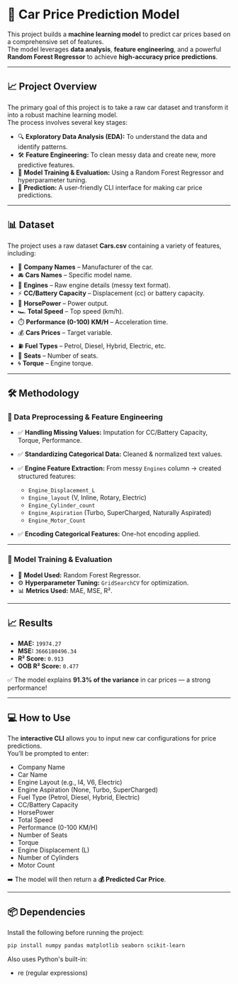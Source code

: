 # 🚗 Car Price Prediction Model

This project builds a **machine learning model** to predict car prices based on a comprehensive set of features.  
The model leverages **data analysis**, **feature engineering**, and a powerful **Random Forest Regressor** to achieve **high-accuracy price predictions**.

---

## 📈 Project Overview
The primary goal of this project is to take a raw car dataset and transform it into a robust machine learning model.  
The process involves several key stages:

- 🔍 **Exploratory Data Analysis (EDA):** To understand the data and identify patterns.  
- 🛠️ **Feature Engineering:** To clean messy data and create new, more predictive features.  
- 🤖 **Model Training & Evaluation:** Using a Random Forest Regressor and hyperparameter tuning.  
- 🎯 **Prediction:** A user-friendly CLI interface for making car price predictions.  

---

## 📊 Dataset
The project uses a raw dataset **Cars.csv** containing a variety of features, including:

- 🏢 **Company Names** – Manufacturer of the car.  
- 🚘 **Cars Names** – Specific model name.  
- 🔧 **Engines** – Raw engine details (messy text format).  
- ⚡ **CC/Battery Capacity** – Displacement (cc) or battery capacity.  
- 🐎 **HorsePower** – Power output.  
- 🏎️ **Total Speed** – Top speed (km/h).  
- ⏱️ **Performance (0-100) KM/H** – Acceleration time.  
- 💰 **Cars Prices** – Target variable.  
- ⛽ **Fuel Types** – Petrol, Diesel, Hybrid, Electric, etc.  
- 💺 **Seats** – Number of seats.  
- 🌀 **Torque** – Engine torque.  

---

## 🛠️ Methodology

### 🔹 Data Preprocessing & Feature Engineering
- ✅ **Handling Missing Values:** Imputation for CC/Battery Capacity, Torque, Performance.  
- ✅ **Standardizing Categorical Data:** Cleaned & normalized text values.  
- ✅ **Engine Feature Extraction:** From messy `Engines` column → created structured features:  
  - `Engine_Displacement_L`  
  - `Engine_layout` (V, Inline, Rotary, Electric)  
  - `Engine_Cylinder_count`  
  - `Engine_Aspiration` (Turbo, SuperCharged, Naturally Aspirated)  
  - `Engine_Motor_Count`  

- ✅ **Encoding Categorical Features:** One-hot encoding applied.  

---

### 🤖 Model Training & Evaluation
- 📌 **Model Used:** Random Forest Regressor.  
- ⚙️ **Hyperparameter Tuning:** `GridSearchCV` for optimization.  
- 📊 **Metrics Used:** MAE, MSE, R².  

---

## 📈 Results

- **MAE:** `19974.27`  
- **MSE:** `3666180496.34`  
- **R² Score:** `0.913`  
- **OOB R² Score:** `0.477`  

✅ The model explains **91.3% of the variance** in car prices — a strong performance!  

---

## 💻 How to Use

The **interactive CLI** allows you to input new car configurations for price predictions.  
You’ll be prompted to enter:

- Company Name  
- Car Name  
- Engine Layout (e.g., I4, V6, Electric)  
- Engine Aspiration (None, Turbo, SuperCharged)  
- Fuel Type (Petrol, Diesel, Hybrid, Electric)  
- CC/Battery Capacity  
- HorsePower  
- Total Speed  
- Performance (0-100 KM/H)  
- Number of Seats  
- Torque  
- Engine Displacement (L)  
- Number of Cylinders  
- Motor Count  

➡️ The model will then return a **💰 Predicted Car Price**.  

---

## 📦 Dependencies
Install the following before running the project:

```bash
pip install numpy pandas matplotlib seaborn scikit-learn
```
Also uses Python's built-in:
- re (regular expressions)
